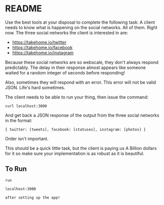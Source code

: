 # README

Use the best tools at your disposal to complete the following task:
A client needs to know what is happening on the social networks. All of them. Right now.
The three social networks the client is interested in are:
- https://takehome.io/twitter
- https://takehome.io/facebook
- https://takehome.io/instagram

Because these social networks are so webscale, they don't always respond predictably. The
delay in their response almost appears like someone waited for a random integer of seconds
before responding!

Also, sometimes they will respond with an error. This error will not be valid JSON. Life's hard
sometimes.

The client needs to be able to run your thing, then issue the command:
```
curl localhost:3000
```
And get back a JSON response of the output from the three social networks in the format:
```
{ twitter: [tweets], facebook: [statuses], instagram: [photos] }
```
Order isn't important.

This should be a quick little task, but the client is paying us A Billion dollars for it so make sure your implementation is as robust as it is beautiful.


## To Run

`run`
```
localhost:3000
``` 
`after setting up the app!`
